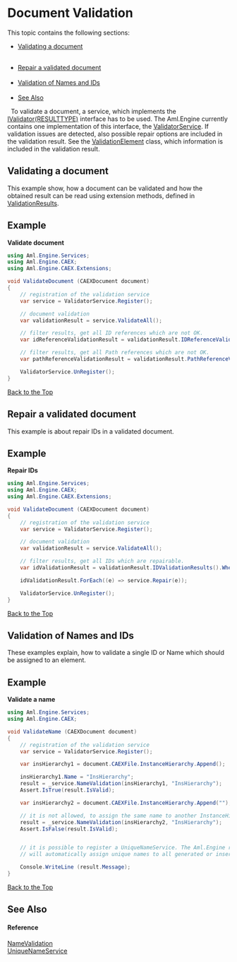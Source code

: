 # Document Validation

This topic contains the following sections:
&nbsp;<ul><li><a href="#validating-a-document">Validating a document</a></li>&nbsp;
<li><a href="#repair-a-validated-document">Repair a validated document</a></li>&nbsp;
<li><a href="#validation-of-names-and-ids">Validation of Names and IDs</a></li>&nbsp;
<li><a href="#see-also">See Also</a></li></ul>&nbsp;
To validate a document, a service, which implements the <a href="T_Aml_Engine_Services_Interfaces_IValidator_1">IValidator(RESULTTYPE)</a> interface has to be used. The Aml.Engine currently contains one implementation of this interface, the <a href="T_Aml_Engine_Services_ValidatorService">ValidatorService</a>. If validation issues are detected, also possible repair options are included in the validation result. See the <a href="T_Aml_Engine_Services_ValidationElement">ValidationElement</a> class, which information is included in the validation result.



## Validating a document

This example show, how a document can be validated and how the obtained result can be read using extension methods, defined in <a href="T_Aml_Engine_Services_ValidationResults">ValidationResults</a>.



## Example

**Validate document**<br />
``` C#
using Aml.Engine.Services;
using Aml.Engine.CAEX;
using Aml.Engine.CAEX.Extensions;

void ValidateDocument (CAEXDocument document)
{
    // registration of the validation service
    var service = ValidatorService.Register();

    // document validation
    var validationResult = service.ValidateAll();

    // filter results, get all ID references which are not OK.
    var idReferenceValidationResult = validationResult.IDReferenceValidationResults();

    // filter results, get all Path references which are not OK.
    var pathReferenceValidationResult = validationResult.PathReferenceValidationResults();

    ValidatorService.UnRegister();
}
```

<a href="#">Back to the Top</a>



## Repair a validated document

This example is about repair IDs in a validated document.



## Example

**Repair IDs**<br />
``` C#
using Aml.Engine.Services;
using Aml.Engine.CAEX;
using Aml.Engine.CAEX.Extensions;

void ValidateDocument (CAEXDocument document)
{
    // registration of the validation service
    var service = ValidatorService.Register();

    // document validation
    var validationResult = service.ValidateAll();

    // filter results, get all IDs which are repairable.
    var idValidationResult = validationResult.IDValidationResults().Where(v => v.AvailableRepairOptions != RepairTypeEnum.None).ToList();

    idValidationResult.ForEach((e) => service.Repair(e));

    ValidatorService.UnRegister();
}
```

<a href="#">Back to the Top</a>



## Validation of Names and IDs

These examples explain, how to validate a single ID or Name which should be assigned to an element.



## Example

**Validate a name**<br />
``` C#
using Aml.Engine.Services;
using Aml.Engine.CAEX;

void ValidateName (CAEXDocument document)
{
    // registration of the validation service
    var service = ValidatorService.Register();

    var insHierarchy1 = document.CAEXFile.InstanceHierarchy.Append();

    insHierarchy1.Name = "InsHierarchy";
    result = _service.NameValidation(insHierarchy1, "InsHierarchy");
    Assert.IsTrue(result.IsValid);

    var insHierarchy2 = document.CAEXFile.InstanceHierarchy.Append("");

    // it is not allowed, to assign the same name to another InstanceHierarchy
    result = _service.NameValidation(insHierarchy2, "InsHierarchy");
    Assert.IsFalse(result.IsValid);


    // it is possible to register a UniqueNameService. The Aml.Engine recognizes, if such a service is present and
    // will automatically assign unique names to all generated or inserted objects.

    Console.WriteLine (result.Message);
}
```

<a href="#">Back to the Top</a>



## See Also


#### Reference
<a href="M_Aml_Engine_Services_ValidatorService_NameValidation">NameValidation</a><br /><a href="T_Aml_Engine_Services_UniqueNameService">UniqueNameService</a><br />